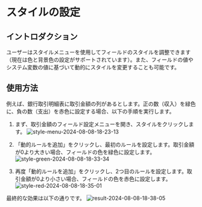 # スタイルの設定

## イントロダクション

ユーザーはスタイルメニューを使用してフィールドのスタイルを調整できます（現在は色と背景色の設定がサポートされています）。また、フィールドの値やシステム変数の値に基づいて動的にスタイルを変更することも可能です。

## 使用方法

例えば、銀行取引明細表に取引金額の列があるとします。正の数（収入）を緑色に、負の数（支出）を赤色に設定する場合、以下の手順を実行します。

1. まず、取引金額のフィールド設定メニューを開き、スタイルをクリックします。
![style-menu-2024-08-08-18-23-13](https://static-docs.nocobase.com/style-menu-2024-08-08-18-23-13.png)

2. 「動的ルールを追加」をクリックし、最初のルールを設定します。取引金額が0より大きい場合、フィールドの色を緑色に設定します。
![style-green-2024-08-08-18-33-34](https://static-docs.nocobase.com/style-green-2024-08-08-18-33-34.png)

3. 再度「動的ルールを追加」をクリックし、2つ目のルールを設定します。取引金額が0より小さい場合、フィールドの色を赤色に設定します。
![style-red-2024-08-08-18-35-01](https://static-docs.nocobase.com/style-red-2024-08-08-18-35-01.png)

最終的な効果は以下の通りです。
![result-2024-08-08-18-38-05](https://static-docs.nocobase.com/result-2024-08-08-18-38-05.png)

